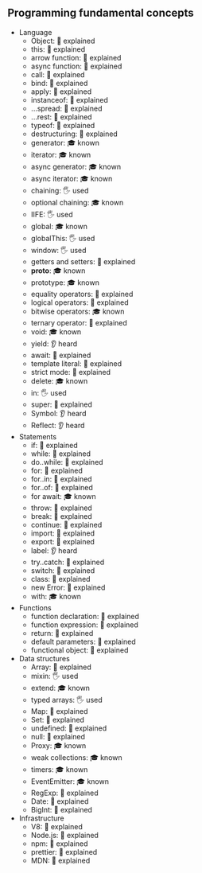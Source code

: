 ## Programming fundamental concepts

- Language
  - Object: 🙋 explained
  - this: 🙋 explained
  - arrow function: 🙋 explained
  - async function: 🙋 explained
  - call: 🙋 explained
  - bind: 🙋 explained
  - apply: 🙋 explained
  - instanceof: 🙋 explained
  - ...spread: 🙋 explained
  - ...rest: 🙋 explained
  - typeof: 🙋 explained
  - destructuring: 🙋 explained
  - generator: 🎓 known
  - iterator: 🎓 known
  - async generator: 🎓 known
  - async iterator: 🎓 known
  - chaining: 🖐️ used
  - optional chaining: 🎓 known
  - IIFE: 🖐️ used
  - global: 🎓 known
  - globalThis: 🖐️ used
  - window: 🖐️ used
  - getters and setters: 🙋 explained
  - __proto__: 🎓 known
  - prototype: 🎓 known
  - equality operators: 🙋 explained
  - logical operators: 🙋 explained
  - bitwise operators: 🎓 known
  - ternary operator: 🙋 explained
  - void: 🎓 known
  - yield: 👂 heard
  - await: 🙋 explained
  - template literal: 🙋 explained
  - strict mode: 🙋 explained
  - delete: 🎓 known
  - in: 🖐️ used
  - super: 🙋 explained
  - Symbol: 👂 heard
  - Reflect: 👂 heard
- Statements
  - if: 🙋 explained
  - while: 🙋 explained
  - do..while: 🙋 explained
  - for: 🙋 explained
  - for..in: 🙋 explained
  - for..of: 🙋 explained
  - for await: 🎓 known
  - throw: 🙋 explained
  - break: 🙋 explained
  - continue: 🙋 explained
  - import: 🙋 explained
  - export: 🙋 explained
  - label: 👂 heard
  - try..catch: 🙋 explained
  - switch: 🙋 explained
  - class: 🙋 explained
  - new Error: 🙋 explained
  - with: 🎓 known
- Functions
  - function declaration: 🙋 explained
  - function expression: 🙋 explained
  - return: 🙋 explained
  - default parameters: 🙋 explained
  - functional object: 🙋 explained
- Data structures
  - Array: 🙋 explained
  - mixin: 🖐️ used
  - extend: 🎓 known
  - typed arrays: 🖐️ used
  - Map: 🙋 explained
  - Set: 🙋 explained
  - undefined: 🙋 explained
  - null: 🙋 explained
  - Proxy: 🎓 known
  - weak collections: 🎓 known
  - timers: 🎓 known
  - EventEmitter: 🎓 known
  - RegExp: 🙋 explained
  - Date: 🙋 explained
  - BigInt: 🙋 explained
- Infrastructure
  - V8: 🙋 explained
  - Node.js: 🙋 explained
  - npm: 🙋 explained
  - prettier: 🙋 explained
  - MDN: 🙋 explained
